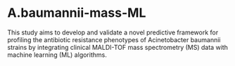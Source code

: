 # A.baumannii-mass-ML
This study aims to develop and validate a novel predictive framework for profiling the antibiotic resistance phenotypes of Acinetobacter baumannii strains by integrating clinical MALDI-TOF mass spectrometry (MS) data with machine learning (ML) algorithms. 
